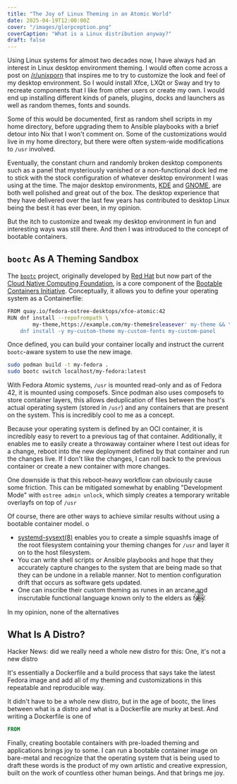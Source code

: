 ```yaml
---
title: "The Joy of Linux Theming in an Atomic World"
date: 2025-04-19T12:00:00Z
cover: "/images/glorpception.png"
coverCaption: "What is a Linux distribution anyway?"
draft: false
---
```



Using Linux systems for almost two decades now, I have always had an interest in Linux desktop environment theming.
I would often come across a post on [/r/unixporn](https://reddit.com/r/unixporn) that inspires me to try to customize the look and feel of my desktop environment. So I would install Xfce, LXQt or Sway and try to recreate components that I like from other users or create my own. I would end up installing different kinds of panels, plugins, docks and launchers as well as random themes, fonts and sounds.

Some of this would be documented, first as random shell scripts in my home directory, before upgrading them to Ansible playbooks with a brief detour into Nix that I won't comment on. Some of the customizations would live in my home directory, but there were often system-wide modifications to `/usr` involved.

Eventually, the constant churn and randomly broken desktop components such as a panel that mysteriously vanished or a non-functional dock led me to stick with the stock configuration of whatever desktop environment I was using at the time.
The major desktop environments, [KDE]() and [GNOME](), are both well polished and great out of the box. The desktop experience that they have delivered over the last few years has contributed to desktop Linux being the best it has ever been, in my opinion.

But the itch to customize and tweak my desktop environment in fun and interesting ways was still there. And then I was introduced to the concept of bootable containers.

## `bootc` As A Theming Sandbox

The [`bootc`](https://github.com/bootc-dev/bootc) project, originally developed by [Red Hat](https://www.redhat.com) but now part of the [Cloud Native Computing Foundation](https://www.cncf.io/), is a core component of the [Bootable Containers Initiative](https://containers.github.io/bootable/). Conceptually, it allows you to define your operating system as a Containerfile:

```bash
FROM quay.io/fedora-ostree-desktops/xfce-atomic:42
RUN dnf install --repofrompath \
        my-theme,https://example.com/my-theme$releasever' my-theme && \
    dnf install -y my-custom-theme my-custom-fonts my-custom-panel
```


Once defined, you can build your container locally and instruct the current `bootc`-aware system
to use the new image.

```bash
sudo podman build -t my-fedora .
sudo bootc switch localhost/my-fedora:latest
```

With Fedora Atomic systems, `/usr` is mounted read-only and as of Fedora 42, it is mounted using composefs. Since podman also uses composefs to store container layers, this allows deduplication of files between the host's actual operating system (stored in `/usr`) and any containers that are present on the system. This is incredibly cool to me as a concept.

Because your operating system is defined by an OCI container, it is incredibly easy to revert to a previous tag of that container. Additionally, it enables me to easily create a throwaway container where I test out ideas for a change, reboot into the new deployment defined by that container and run the changes live. If I don't like the changes, I can roll back to the previous container or create a new container with more changes.

One downside is that this reboot-heavy workflow can obviously cause some friction. This can be mitigated somewhat by enabling "Development Mode" with `ostree admin unlock`, which simply creates a temporary writable overlayfs on top of `/usr` 

Of course, there are other ways to achieve similar results without using a bootable container model.                                                                                                                                                                                                                                                                                                 o
- [systemd-sysext(8)](https://www.freedesktop.org/software/systemd/man/latest/systemd-sysext.html) enables you to create a simple squashfs image of the root filesystem containing your theming changes for `/usr` and layer it on to the host filesystem.
- You can write shell scripts or Ansible playbooks and hope that they accurately capture changes to the system that are being made so that they can be undone in a reliable manner. Not to mention configuration drift that occurs as software gets updated.
- One can inscribe their custom theming as runes in an arcane and inscrutable functional language known only to the elders as N̸̘̏͑̕͝ỉ̶̠̏͝į̸̈́̂x̸͙̑̅̒.

In my opinion, none of the alternatives 

## What Is A Distro?

Hacker News: did we really need a whole new distro for this:
One, it's not a new distro

It's essentially a Dockerfile and a build process that says take the latest Fedora image and add all of my theming and customizations in this repeatable and reproducible way.

It didn't have to be a whole new distro, but in the age of bootc, the lines between what is a distro and what is a Dockerfile are murky at best. And writing a Dockerfile is one of 

```Dockerfile
FROM 

```

Finally, creating bootable containers with pre-loaded theming and applications brings joy to some. I can run a bootable container image on bare-metal and recognize that the operating system that is being used to draft these words is the product of my own artistic and creative expression, built on the work of countless other human beings. And that brings me joy.
